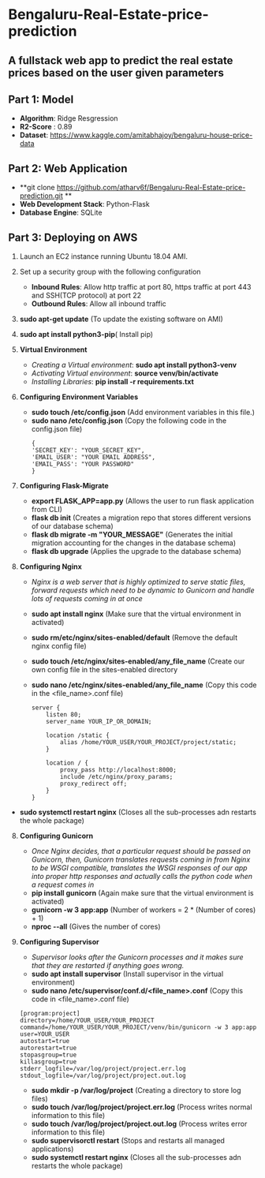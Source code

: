 # Bengaluru-Real-Estate-price-prediction
## A fullstack web app to predict the real estate prices based on the user given parameters

## Part 1: Model

* **Algorithm**: Ridge Resgression
* **R2-Score** : 0.89
* **Dataset**: https://www.kaggle.com/amitabhajoy/bengaluru-house-price-data

## Part 2: Web Application
* **git clone https://github.com/atharv6f/Bengaluru-Real-Estate-price-prediction.git **
* **Web Development Stack**: Python-Flask
* **Database Engine**: SQLite

## Part 3: Deploying on AWS

1. Launch an EC2 instance running Ubuntu 18.04 AMI.
2. Set up a security group with the following configuration
     * **Inbound Rules**: Allow http traffic at port 80, https traffic at port 443 and SSH(TCP protocol)  at port 22
     * **Outbound Rules**: Allow all inbound traffic
2. **sudo apt-get update** (To update the existing software on AMI)
3. **sudo apt install python3-pip**( Install pip)
4. **Virtual Environment**
      * *Creating a Virtual environment*: **sudo apt install python3-venv**
      * *Activating Virtual environment*: **source venv/bin/activate**
      * *Installing Libraries*: **pip install -r requirements.txt**
      
 5. **Configuring Environment Variables**
      * **sudo touch /etc/config.json** (Add environment variables in this file.)
      * **sudo nano /etc/config.json**  (Copy the following code in the config.json file)
          ```
         {
          'SECRET_KEY': "YOUR_SECRET_KEY",
          'EMAIL_USER': "YOUR EMAIL ADDRESS",
          'EMAIL_PASS': "YOUR PASSWORD"
         }
        ```
 6. **Configuring Flask-Migrate**
    * **export FLASK_APP=app.py** (Allows the user to run flask application from CLI)
    * **flask db init** (Creates a migration repo that stores different versions of our database schema)
    * **flask db migrate -m "YOUR_MESSAGE"** (Generates the initial migration accounting for the changes in the database schema)
    * **flask db upgrade** (Applies the upgrade to the database schema)
    
 7. **Configuring Nginx**
    * *Nginx is a web server that is highly optimized to serve static files, forward requests which need to be dynamic to Gunicorn and handle lots of requests coming in at once*
    * **sudo apt install nginx** (Make sure that the virtual environment in activated)
    * **sudo rm/etc/nginx/sites-enabled/default** (Remove the default nginx config file)
    * **sudo touch /etc/nginx/sites-enabled/any_file_name** (Create our own config file in the sites-enabled directory
    * **sudo nano /etc/nginx/sites-enabled/any_file_name** (Copy this code in the <file_name>.conf file)
    
        ```
        server {
            listen 80;
            server_name YOUR_IP_OR_DOMAIN;

            location /static {
                alias /home/YOUR_USER/YOUR_PROJECT/project/static;
            }

            location / {
                proxy_pass http://localhost:8000;
                include /etc/nginx/proxy_params;
                proxy_redirect off;
            }
       }
       ```
  
   * **sudo systemctl restart nginx** (Closes all the sub-processes adn restarts the whole package)
   
 8. **Configuring Gunicorn**
    * *Once Nginx decides, that a particular request should be passed on Gunicorn, then, Gunicorn translates requests coming in from Nginx to be WSGI compatible, translates the WSGI responses of our app into proper http responses and actually calls the python code when a request comes in*
    * **pip install gunicorn** (Again make sure that the virtual environment is activated)
    * **gunicorn -w 3 app:app** (Number of workers = 2 * (Number of cores) + 1)
    * **nproc --all** (Gives the number of cores)
 
 9. **Configuring Supervisor**
    * *Supervisor looks after the Gunicorn processes and it makes sure that they are restarted if anything goes wrong.*
    * **sudo apt install supervisor** (Install supervisor in the virtual environment)
    * **sudo nano /etc/supervisor/conf.d/<file_name>.conf** (Copy this code in <file_name>.conf file)
    ```
    [program:project]
    directory=/home/YOUR_USER/YOUR_PROJECT
    command=/home/YOUR_USER/YOUR_PROJECT/venv/bin/gunicorn -w 3 app:app
    user=YOUR_USER
    autostart=true
    autorestart=true
    stopasgroup=true
    killasgroup=true
    stderr_logfile=/var/log/project/project.err.log
    stdout_logfile=/var/log/project/project.out.log
    ```

    * **sudo mkdir -p /var/log/project** (Creating a directory to store log files)
    * **sudo touch /var/log/project/project.err.log** (Process writes normal information to this file)
    * **sudo touch /var/log/project/project.out.log** (Process writes error information to this file)
    * **sudo supervisorctl restart** (Stops and restarts all managed applications)
    * **sudo systemctl restart nginx** (Closes all the sub-processes adn restarts the whole package)
